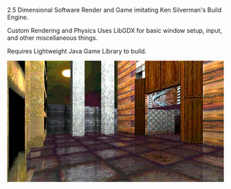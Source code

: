 2.5 Dimensional Software Render and Game imitating Ken Silverman's Build Engine.

Custom Rendering and Physics
Uses LibGDX for basic window setup, input, and other miscellaneous things.

Requires Lightweight Java Game Library to build.

<p align="center">
  <img src="sector_game_screenshot.jpg" width="800" title="Screenshot">
</p>

